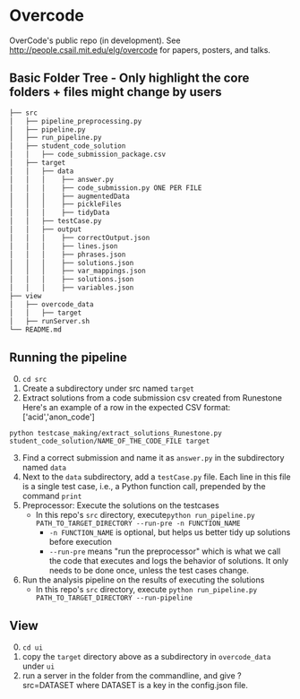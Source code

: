 # Overcode
OverCode's public repo (in development). See http://people.csail.mit.edu/elg/overcode for papers, posters, and talks.

## Basic Folder Tree - Only highlight the core folders + files might change by users
```bash
├── src
│   ├── pipeline_preprocessing.py
│   ├── pipeline.py
│   ├── run_pipeline.py
│   ├── student_code_solution
│   │   ├── code_submission_package.csv
│   ├── target
│   │   ├── data
│   │   │    ├── answer.py
│   │   │    ├── code_submission.py ONE PER FILE
│   │   │    ├── augmentedData
│   │   │    ├── pickleFiles
│   │   │    ├── tidyData
│   │   ├── testCase.py
│   │   ├── output
│   │   │    ├── correctOutput.json
│   │   │    ├── lines.json
│   │   │    ├── phrases.json
│   │   │    ├── solutions.json
│   │   │    ├── var_mappings.json
│   │   │    ├── solutions.json
│   │   │    ├── variables.json
├── view
│   ├── overcode_data
│   │   ├── target
│   ├── runServer.sh
└── README.md
```


## Running the pipeline
0. ```cd src```
1. Create a subdirectory under src named `target`
2. Extract solutions from a code submission csv created from Runestone
Here's an example of a row in the expected CSV format: ['acid','anon_code']

```python testcase_making/extract_solutions_Runestone.py student_code_solution/NAME_OF_THE_CODE_FILE target```

3. Find a correct submission and name it as `answer.py` in the subdirectory named `data`
4. Next to the `data` subdirectory, add a `testCase.py` file. Each line in this file is a single test case, i.e., a Python function call, prepended by the command `print`
5. Preprocessor: Execute the solutions on the testcases
    * In this repo's `src` directory, execute```python run_pipeline.py PATH_TO_TARGET_DIRECTORY --run-pre -n FUNCTION_NAME```
       * `-n FUNCTION_NAME` is optional, but helps us better tidy up solutions before execution
       * `--run-pre` means "run the preprocessor" which is what we call the code that executes and logs the behavior of solutions. It only needs to be done once, unless the test cases change.
6. Run the analysis pipeline on the results of executing the solutions
    * In this repo's `src` directory, execute ```python run_pipeline.py PATH_TO_TARGET_DIRECTORY --run-pipeline```

## View
0. ```cd ui```
1. copy the `target` directory above as a subdirectory in `overcode_data` under `ui`
2. run a server in the folder from the commandline, and give ?src=DATASET where DATASET is a key in the config.json file.
